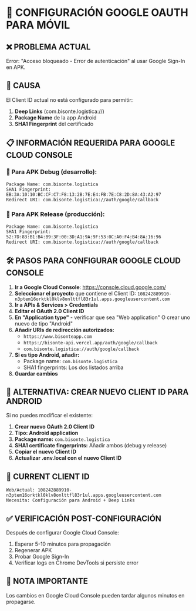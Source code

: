 # 🔐 CONFIGURACIÓN GOOGLE OAUTH PARA MÓVIL

## ❌ PROBLEMA ACTUAL
Error: "Acceso bloqueado - Error de autenticación" al usar Google Sign-In en APK.

## 🎯 CAUSA
El Client ID actual no está configurado para permitir:
1. **Deep Links** (com.bisonte.logistica://)
2. **Package Name** de la app Android
3. **SHA1 Fingerprint** del certificado

## 📋 INFORMACIÓN REQUERIDA PARA GOOGLE CLOUD CONSOLE

### 🔧 Para APK Debug (desarrollo):
```
Package Name: com.bisonte.logistica
SHA1 Fingerprint: EB:3A:10:10:BC:CF:C7:F8:13:2B:7E:E4:FB:7E:C8:2D:8A:43:A2:97
Redirect URI: com.bisonte.logistica://auth/google/callback
```

### 🚀 Para APK Release (producción):
```
Package Name: com.bisonte.logistica
SHA1 Fingerprint: 52:7D:83:B1:B4:B9:3F:00:3D:A1:9A:9F:53:0C:A0:F4:B4:8A:16:96
Redirect URI: com.bisonte.logistica://auth/google/callback
```

## 🛠️ PASOS PARA CONFIGURAR GOOGLE CLOUD CONSOLE

1. **Ir a Google Cloud Console**: https://console.cloud.google.com/
2. **Seleccionar el proyecto** que contiene el Client ID: `108242889910-n3ptem16orktkl0klv8onlttfl83r1ul.apps.googleusercontent.com`
3. **Ir a APIs & Services > Credentials**
4. **Editar el OAuth 2.0 Client ID**
5. **En "Application type"** - verificar que sea "Web application" O crear uno nuevo de tipo "Android"
6. **Añadir URIs de redirección autorizados:**
   - `https://www.bisonteapp.com`
   - `https://bisonte-api.vercel.app/auth/google/callback`
   - `com.bisonte.logistica://auth/google/callback`
7. **Si es tipo Android, añadir:**
   - Package name: `com.bisonte.logistica`
   - SHA1 fingerprints: Los dos listados arriba
8. **Guardar cambios**

## 🔄 ALTERNATIVA: CREAR NUEVO CLIENT ID PARA ANDROID

Si no puedes modificar el existente:

1. **Crear nuevo OAuth 2.0 Client ID**
2. **Tipo: Android application**
3. **Package name:** `com.bisonte.logistica`
4. **SHA1 certificate fingerprints:** Añadir ambos (debug y release)
5. **Copiar el nuevo Client ID**
6. **Actualizar .env.local con el nuevo Client ID**

## 📱 CURRENT CLIENT ID
```
Web/Actual: 108242889910-n3ptem16orktkl0klv8onlttfl83r1ul.apps.googleusercontent.com
Necesita: Configuración para Android + Deep Links
```

## ✅ VERIFICACIÓN POST-CONFIGURACIÓN

Después de configurar Google Cloud Console:
1. Esperar 5-10 minutos para propagación
2. Regenerar APK
3. Probar Google Sign-In
4. Verificar logs en Chrome DevTools si persiste error

## 🚨 NOTA IMPORTANTE
Los cambios en Google Cloud Console pueden tardar algunos minutos en propagarse.
